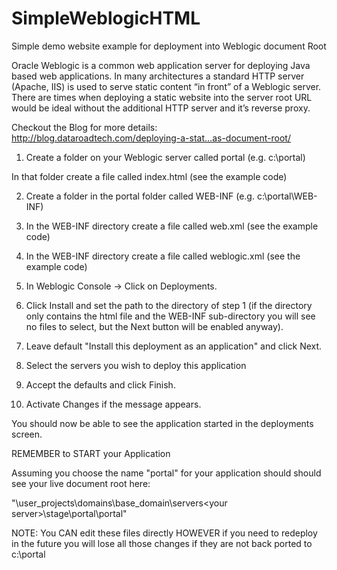 # SimpleWeblogicHTML
Simple demo website example for deployment into Weblogic document Root

Oracle Weblogic is a common web application server for deploying Java based web applications. In many architectures a standard HTTP server (Apache, IIS) is used to serve static content “in front” of a Weblogic server. There are times when deploying a static website into the server root URL would be ideal without the additional HTTP server and it’s reverse proxy.

Checkout the Blog for more details:
 http://blog.dataroadtech.com/deploying-a-stat…as-document-root/
 
1. Create a folder on your Weblogic server called portal (e.g. c:\portal)

In that folder create a file called index.html (see the example code)

2. Create a folder in the portal folder called WEB-INF (e.g. c:\portal\WEB-INF)

3. In the WEB-INF directory create a file called web.xml (see the example code)

4. In the WEB-INF directory create a file called weblogic.xml (see the example code)

5. In Weblogic Console -> Click on Deployments.

6. Click Install and set the path to the directory of step 1 (if the directory only contains the html file and the WEB-INF sub-directory you will see no files to select, but the Next button will be enabled anyway).

7. Leave default "Install this deployment as an application" and click Next.

8. Select the servers you wish to deploy this application

9. Accept the defaults and click Finish.

10. Activate Changes if the message appears.

You should now be able to see the application started in the deployments screen.

REMEMBER to START your Application

Assuming you choose the name "portal" for your application should should see your live document root here:

"<middleware home>\user_projects\domains\base_domain\servers\<your server>\stage\portal\portal"

NOTE: You CAN edit these files directly HOWEVER if you need to redeploy in the future you will lose all those changes if they are not back ported to c:\portal